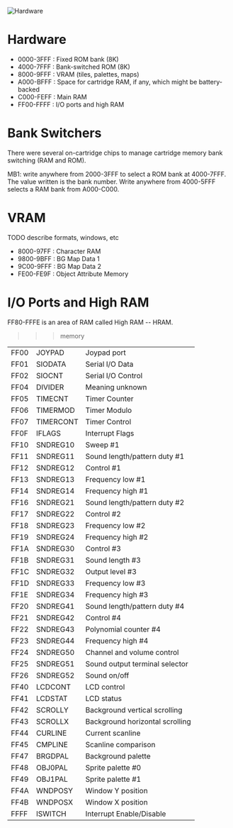 ![Hardware](GBZelda.jpg)

# Hardware

 * 0000-3FFF : Fixed ROM bank (8K)
 * 4000-7FFF : Bank-switched ROM (8K)
 * 8000-9FFF : VRAM (tiles, palettes, maps)
 * A000-BFFF : Space for cartridge RAM, if any, which might be battery-backed
 * C000-FEFF : Main RAM
 * FF00-FFFF : I/O ports and high RAM

# Bank Switchers

There were several on-cartridge chips to manage cartridge memory bank switching
(RAM and ROM).

MB1: write anywhere from 2000-3FFF to select a ROM bank at 4000-7FFF. The value
written is the bank number. Write anywhere from 4000-5FFF selects a RAM bank from
A000-C000.

# VRAM

TODO describe formats, windows, etc

 * 8000-97FF : Character RAM 
 * 9800-9BFF : BG Map Data 1 
 * 9C00-9FFF : BG Map Data 2 
 * FE00-FE9F : Object Attribute Memory

# I/O Ports and High RAM

FF80-FFFE is an area of RAM called High RAM -- HRAM.

>>>memory

| | | |
| --- | --- | --- |
| FF00 | JOYPAD       | Joypad port  |   |
| FF01 | SIODATA      | Serial I/O Data  |   |
| FF02 | SIOCNT       | Serial I/O Control  |   |
| FF04 | DIVIDER      | Meaning unknown  |   |
| FF05 | TIMECNT      | Timer Counter  |   |
| FF06 | TIMERMOD     | Timer Modulo  |   |
| FF07 | TIMERCONT    | Timer Control  |   |
| FF0F | IFLAGS       | Interrupt Flags  |   |
| FF10 | SNDREG10     | Sweep  #1 |   |
| FF11 | SNDREG11     | Sound length/pattern duty  #1 |   |
| FF12 | SNDREG12     | Control  #1 |   |
| FF13 | SNDREG13     | Frequency low #1 |   |
| FF14 | SNDREG14     | Frequency high  #1 |   |
| FF16 | SNDREG21     | Sound length/pattern duty  #2 |   |
| FF17 | SNDREG22     | Control  #2 |   |
| FF18 | SNDREG23     | Frequency low  #2 |   |
| FF19 | SNDREG24     | Frequency high  #2 |   |
| FF1A | SNDREG30     | Control  #3 |   |
| FF1B | SNDREG31     | Sound length  #3 |   |
| FF1C | SNDREG32     | Output level  #3 |   |
| FF1D | SNDREG33     | Frequency low  #3 |   |
| FF1E | SNDREG34     | Frequency high #3 |   |
| FF20 | SNDREG41     | Sound length/pattern duty #4 |   |
| FF21 | SNDREG42     | Control #4  |   |
| FF22 | SNDREG43     | Polynomial counter #4 |   |
| FF23 | SNDREG44     | Frequency high #4  |   |
| FF24 | SNDREG50     | Channel and volume control |   |
| FF25 | SNDREG51     | Sound output terminal selector |   |
| FF26 | SNDREG52     | Sound on/off  |   |
| FF40 | LCDCONT      | LCD control |   |
| FF41 | LCDSTAT      | LCD status |   |
| FF42 | SCROLLY      | Background vertical scrolling |   |
| FF43 | SCROLLX      | Background horizontal scrolling |   |
| FF44 | CURLINE      | Current scanline |   |
| FF45 | CMPLINE      | Scanline comparison |   |
| FF47 | BRGDPAL      | Background palette |   |
| FF48 | OBJ0PAL      | Sprite palette #0 |   |
| FF49 | OBJ1PAL      | Sprite palette #1 |   |
| FF4A | WNDPOSY      | Window Y position |   |
| FF4B | WNDPOSX      | Window X position |   |
| FFFF | ISWITCH      | Interrupt Enable/Disable | |

